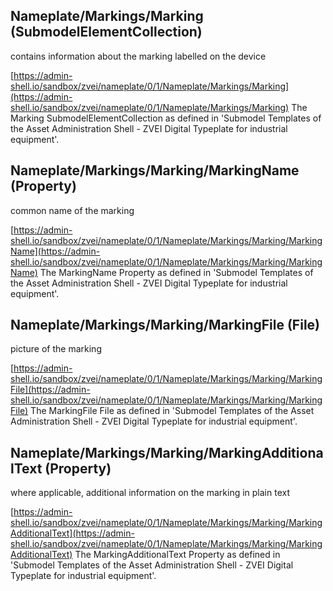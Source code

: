 ## Nameplate/Markings/Marking (SubmodelElementCollection)
contains information about the marking labelled on the device

[https://admin-shell.io/sandbox/zvei/nameplate/0/1/Nameplate/Markings/Marking](https://admin-shell.io/sandbox/zvei/nameplate/0/1/Nameplate/Markings/Marking) The Marking SubmodelElementCollection as defined in 'Submodel Templates of the Asset Administration Shell - ZVEI Digital Typeplate for industrial equipment'.

## Nameplate/Markings/Marking/MarkingName (Property)
common name of the marking

[https://admin-shell.io/sandbox/zvei/nameplate/0/1/Nameplate/Markings/Marking/MarkingName](https://admin-shell.io/sandbox/zvei/nameplate/0/1/Nameplate/Markings/Marking/MarkingName) The MarkingName Property as defined in 'Submodel Templates of the Asset Administration Shell - ZVEI Digital Typeplate for industrial equipment'.

## Nameplate/Markings/Marking/MarkingFile (File)
picture of the marking 

[https://admin-shell.io/sandbox/zvei/nameplate/0/1/Nameplate/Markings/Marking/MarkingFile](https://admin-shell.io/sandbox/zvei/nameplate/0/1/Nameplate/Markings/Marking/MarkingFile) The MarkingFile File as defined in 'Submodel Templates of the Asset Administration Shell - ZVEI Digital Typeplate for industrial equipment'.

## Nameplate/Markings/Marking/MarkingAdditionalText (Property)
where applicable, additional information on the marking in plain text

[https://admin-shell.io/sandbox/zvei/nameplate/0/1/Nameplate/Markings/Marking/MarkingAdditionalText](https://admin-shell.io/sandbox/zvei/nameplate/0/1/Nameplate/Markings/Marking/MarkingAdditionalText) The MarkingAdditionalText Property as defined in 'Submodel Templates of the Asset Administration Shell - ZVEI Digital Typeplate for industrial equipment'.
